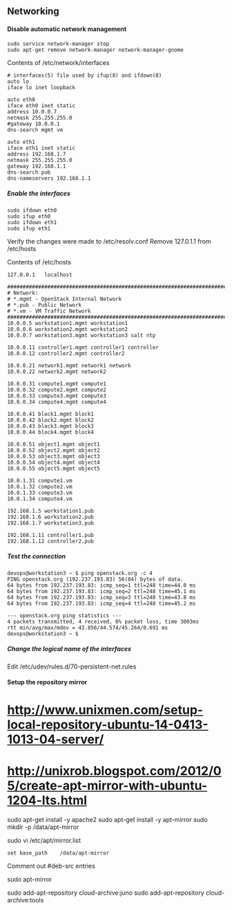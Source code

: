 
## Networking

#### Disable automatic network management

```
sudo service network-manager stop
sudo apt-get remove network-manager network-manager-gnome
```

Contents of /etc/network/interfaces
```
# interfaces(5) file used by ifup(8) and ifdown(8)
auto lo
iface lo inet loopback

auto eth0
iface eth0 inet static
address 10.0.0.7
netmask 255.255.255.0
#gateway 10.0.0.1
dns-search mgmt vm

auto eth1
iface eth1 inet static
address 192.168.1.7
netmask 255.255.255.0
gateway 192.168.1.1
dns-search pub
dns-nameservers 192.168.1.1

```

##### Enable the interfaces

```
sudo ifdown eth0
sudo ifup eth0
sudo ifdown eth1
sudo ifup eth1

```

Verify the changes were made to /etc/resolv.conf
Remove 127.0.1.1 from /etc/hosts

Contents of /etc/hosts
```
127.0.0.1	localhost

###############################################################################
# Network:
# *.mgmt - OpenStack Internal Network
# *.pub - Public Network
# *.vm - VM Traffic Network
###############################################################################
10.0.0.5 workstation1.mgmt workstation1
10.0.0.6 workstation2.mgmt workstation2
10.0.0.7 workstation3.mgmt workstation3 salt ntp

10.0.0.11 controller1.mgmt controller1 controller
10.0.0.12 controller2.mgmt controller2

10.0.0.21 network1.mgmt network1 network
10.0.0.22 network2.mgmt network2

10.0.0.31 compute1.mgmt compute1
10.0.0.32 compute2.mgmt compute2
10.0.0.33 compute3.mgmt compute3
10.0.0.34 compute4.mgmt compute4

10.0.0.41 block1.mgmt block1
10.0.0.42 block2.mgmt block2
10.0.0.43 block3.mgmt block3
10.0.0.44 block4.mgmt block4

10.0.0.51 object1.mgmt object1
10.0.0.52 object2.mgmt object2
10.0.0.53 object3.mgmt object3
10.0.0.54 object4.mgmt object4
10.0.0.55 object5.mgmt object5

10.0.1.31 compute1.vm
10.0.1.32 compute2.vm
10.0.1.33 compute3.vm
10.0.1.34 compute4.vm

192.168.1.5 workstation1.pub
192.168.1.6 workstation2.pub
192.168.1.7 workstation3.pub

192.168.1.11 controller1.pub
192.168.1.12 controller2.pub
```


##### Test the connection
```
devops@workstation3 ~ $ ping openstack.org -c 4
PING openstack.org (192.237.193.83) 56(84) bytes of data.
64 bytes from 192.237.193.83: icmp_seq=1 ttl=248 time=44.0 ms
64 bytes from 192.237.193.83: icmp_seq=2 ttl=248 time=45.1 ms
64 bytes from 192.237.193.83: icmp_seq=3 ttl=248 time=43.8 ms
64 bytes from 192.237.193.83: icmp_seq=4 ttl=248 time=45.2 ms

--- openstack.org ping statistics ---
4 packets transmitted, 4 received, 0% packet loss, time 3003ms
rtt min/avg/max/mdev = 43.856/44.574/45.264/0.691 ms
devops@workstation3 ~ $ 
```

##### Change the logical name of the interfaces

Edit /etc/udev/rules.d/70-persistent-net.rules 

#### Setup the repository mirror


# http://www.unixmen.com/setup-local-repository-ubuntu-14-0413-1013-04-server/
# http://unixrob.blogspot.com/2012/05/create-apt-mirror-with-ubuntu-1204-lts.html

sudo apt-get install -y apache2
sudo apt-get install -y apt-mirror
sudo mkdir -p /data/apt-mirror

sudo vi /etc/apt/mirror.list
```
set base_path    /data/apt-mirror
```
Comment out #deb-src entries

sudo apt-mirror

sudo add-apt-repository cloud-archive:juno
sudo add-apt-repository cloud-archive:tools





